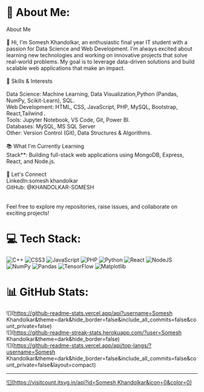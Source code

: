 # 💫 About Me:
 About Me<br><br>👋 Hi, I'm  Somesh Khandolkar, an enthusiastic final year IT student with a passion for Data Science and  Web Development. I'm always excited about learning new technologies and working on innovative projects that solve real-world problems. My goal is to leverage data-driven solutions and build scalable web applications that make an impact.<br><br>🌟 Skills & Interests<br><br>Data Science: Machine Learning, Data Visualization,Python (Pandas, NumPy, Scikit-Learn), SQL.<br>Web Development: HTML, CSS, JavaScript, PHP, MySQL, Bootstrap, React,Tailwind .<br>Tools: Jupyter Notebook, VS Code, Git, Power BI.<br>Databases: MySQL, MS SQL Server<br>Other: Version Control (Git), Data Structures & Algorithms.<br><br> 📚 What I'm Currently Learning<br> Stack**: Building full-stack web applications using MongoDB, Express, React, and Node.js.<br><br>💬 Let's Connect<br>LinkedIn:somesh khandolkar<br>GitHub: @KHANDOLKAR-SOMESH<br><br><br>Feel free to explore my repositories, raise issues, and collaborate on exciting projects!<br>


# 💻 Tech Stack:
![C++](https://img.shields.io/badge/c++-%2300599C.svg?style=for-the-badge&logo=c%2B%2B&logoColor=white) ![CSS3](https://img.shields.io/badge/css3-%231572B6.svg?style=for-the-badge&logo=css3&logoColor=white) ![JavaScript](https://img.shields.io/badge/javascript-%23323330.svg?style=for-the-badge&logo=javascript&logoColor=%23F7DF1E) ![PHP](https://img.shields.io/badge/php-%23777BB4.svg?style=for-the-badge&logo=php&logoColor=white) ![Python](https://img.shields.io/badge/python-3670A0?style=for-the-badge&logo=python&logoColor=ffdd54) ![React](https://img.shields.io/badge/react-%2320232a.svg?style=for-the-badge&logo=react&logoColor=%2361DAFB) ![NodeJS](https://img.shields.io/badge/node.js-6DA55F?style=for-the-badge&logo=node.js&logoColor=white) ![NumPy](https://img.shields.io/badge/numpy-%23013243.svg?style=for-the-badge&logo=numpy&logoColor=white) ![Pandas](https://img.shields.io/badge/pandas-%23150458.svg?style=for-the-badge&logo=pandas&logoColor=white) ![TensorFlow](https://img.shields.io/badge/TensorFlow-%23FF6F00.svg?style=for-the-badge&logo=TensorFlow&logoColor=white) ![Matplotlib](https://img.shields.io/badge/Matplotlib-%23ffffff.svg?style=for-the-badge&logo=Matplotlib&logoColor=black)
# 📊 GitHub Stats:
![](https://github-readme-stats.vercel.app/api?username=Somesh Khandolkar&theme=dark&hide_border=false&include_all_commits=false&count_private=false)<br/>
![](https://github-readme-streak-stats.herokuapp.com/?user=Somesh Khandolkar&theme=dark&hide_border=false)<br/>
![](https://github-readme-stats.vercel.app/api/top-langs/?username=Somesh Khandolkar&theme=dark&hide_border=false&include_all_commits=false&count_private=false&layout=compact)

---
[![](https://visitcount.itsvg.in/api?id=Somesh Khandolkar&icon=0&color=0)](https://visitcount.itsvg.in)

<!-- Proudly created with GPRM ( https://gprm.itsvg.in ) -->
